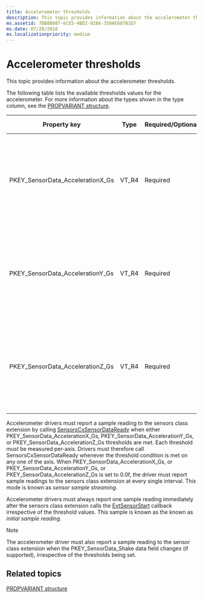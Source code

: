```yaml
---
title: Accelerometer thresholds
description: This topic provides information about the accelerometer thresholds.
ms.assetid: 7BB8B087-6CE5-4BD2-9286-350AE607B1D7
ms.date: 07/20/2018
ms.localizationpriority: medium
---
```


# Accelerometer thresholds


This topic provides information about the accelerometer thresholds.

The following table lists the available thresholds values for the accelerometer. For more information about the types shown in the type column, see the [PROPVARIANT structure](/windows/win32/api/propidlbase/ns-propidlbase-propvariant).

|Property key|Type|Required/Optional|Default value|Description|
|---|---|---|---|---|
|PKEY_SensorData_AccelerationX_Gs|VT_R4|Required|0.1f|Minimum amount of acceleration increase or decrease along the x-axis required to reach the threshold, measured in g’s.|
|PKEY_SensorData_AccelerationY_Gs|VT_R4|Required|0.1f|Minimum amount of acceleration increase or decrease along the y-axis required to reach the threshold, measured in g’s.|
|PKEY_SensorData_AccelerationZ_Gs|VT_R4|Required|0.1f|Minimum amount of acceleration increase or decrease along the z-axis required to reach the threshold, measured in g’s.|

Accelerometer drivers must report a sample reading to the sensors class extension by calling [SensorsCxSensorDataReady](/windows-hardware/drivers/ddi/sensorscx/nf-sensorscx-sensorscxsensordataready) when either PKEY_SensorData_AccelerationX_Gs, PKEY_SensorData_AccelerationY_Gs, or PKEY_SensorData_AccelerationZ_Gs thresholds are met. Each threshold must be measured per-axis. Drivers must therefore call SensorsCxSensorDataReady whenever the threshold condition is met on any one of the axis.
When PKEY_SensorData_AccelerationX_Gs, or PKEY_SensorData_AccelerationY_Gs, or PKEY_SensorData_AccelerationZ_Gs is set to 0.0f, the driver must report sample readings to the sensors class extension at every single interval. This mode is known as *sensor sample streaming*.

Accelerometer drivers must always report one sample reading immediately after the sensors class extension calls the [EvtSensorStart](/windows-hardware/drivers/ddi/sensorscx/ns-sensorscx-_sensor_controller_config) callback irrespective of the threshold values. This sample is known as the known as *initial sample reading*.

>[!NOTE]
>The accelerometer driver must also report a sample reading to the sensor class extension when the PKEY_SensorData_Shake data field changes (if supported), irrespective of the thresholds being set.

## Related topics

[PROPVARIANT structure](/windows/win32/api/propidlbase/ns-propidlbase-propvariant)